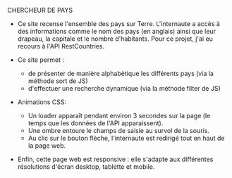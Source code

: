 CHERCHEUR DE PAYS

- Ce site recense l'ensemble des pays sur Terre. L'internaute a accès à des informations comme le nom des pays (en anglais) ainsi que leur drapeau, la capitale et le nombre d'habitants. Pour ce projet, j'ai eu recours à l'API RestCountries.

* Ce site permet :

  - de présenter de manière alphabètique les différents pays (via la méthode sort de JS)
  - d'effectuer une recherche dynamique (via la méthode filter de JS)

* Animations CSS:

  - Un loader apparaît pendant environ 3 secondes sur la page (le temps que les données de l'API apparaissent).
  - Une ombre entoure le champs de saisie au survol de la souris.
  - Au clic sur le bouton flèche, l'internaute est redirigé tout en haut de la page web.

* Enfin, cette page web est responsive : elle s'adapte aux différentes résolutions d'écran desktop, tablette et mobile.
